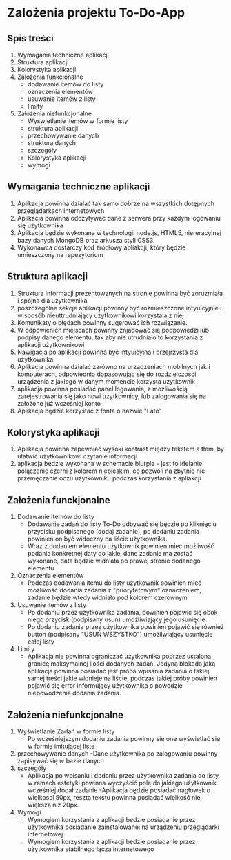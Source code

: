 # Zalożenia projektu To-Do-App 

## Spis treści
1. Wymagania techniczne aplikacji
1. Struktura aplikacji
1. Kolorystyka aplikacji
1. Zalożenia funkcjonalne
     - dodawanie itemów do listy
     - oznaczenia elementów
     - usuwanie itemów z listy
     - limity 
1. Założenia niefunkcjonalne
     - Wyświetlanie itemów w formie listy
     - struktura aplikacji
     - przechowywanie danych
     - struktura danych
     - szczegóły 
     - Kolorystyka aplikacji
     - wymogi

## Wymagania techniczne aplikacji

1. Aplikacja powinna działać tak samo dobrze na wszystkich dotępnych przeglądarkach internetowych
1. Aplikacja powinna odczytywać dane z serwera przy każdym logowaniu się użytkownika
1. Aplikacja będzie wykonana w technologii node.js, HTML5, niereracylnej bazy danych MongoDB oraz arkusza styli CSS3.
1. Wykonawca dostarczy kod źródłowy apliakcji, który będzie umieszczony na repezytorium


## Struktura aplikacji
1. Struktura informacji prezentowanych na stronie powinna być zoruzmiała i spójna dla użytkownika
1. poszczególne sekcje aplikacji powinny być rozmieszczone intyuicyjnie i w sposób nieuttrudniający użytkownikowi korzystaia z niej
1. Komunikaty o błędach powinny sugerować ich rozwiązanie.
1. W odpowienich miejscach powinny znjadować się podpowiedzi lub podpisy danego elementu, tak aby nie utrudniało to korzystania z aplikacji użytkownikowi
1. Nawigacja po aplikacji powinna być intyuicyjna i przejrzysta dla użytkownika
1. Aplikacja powinna działać zarówno na urządzeniach mobilnych jak i komputerach, odpowiednio dopasowując się do rozdzielczości urządzenia z jakiego w danym momencie korzysta użytkownik
1. aplikacja powinna posiadać panel logowania, z możliwością zarejestrowania się jako nowi użytkownicy, lub zalogowania się na założone już wcześniej konto
1. Aplikacja będzie korzystać z fonta o nazwie "Lato"

## Kolorystyka aplikacji
1. Aplikacja powinna zapewniać wysoki kontrast między tekstem a tłem, by ułatwić użytkownikowi czytanie informacji
1. aplikacja będzie wykonana w schemacie blurple - jest to idelanie połączenie czerni z kolorem niebieskim, co pozwoli na zbytnie nie przemęczanie oczu użytkowniku podczas korzystania z apliakcji

## Założenia funckjonalne
1. Dodawanie Itemów do listy
     - Dodawanie zadań do listy To-Do odbywać się będzie po kliknięciu przycisku podpisanego (dodaj zadanie), po dodaniu zadania powinien on być widoczny na  liście użytkownika. 
     - Wraz z dodaniem elementu użytkownik powinien mieć możliwość podania konkretnej daty do jakiej dane zadanie ma zostać wykonane, data będzie widniała po prawej stronie dodanego elementu
1. Oznaczenia elementów
     - Podczas dodawania itemu do listy użytkownik powinien mieć możliwość dodania zadania z "priorytetowym" oznaczeniem, zadanie będzie wtedy widniało pod kolorem czerownym  
1. Usuwanie itemów z listy
     - Po dodaniu przez użytkownika zadania, powinien pojawić się obok niego przycisk (podpisany usuń) umożliwiający jego usunięcie   
     - Po dodaniu zadania przez użytkownika powinien pojawić się również button (podpisany "USUŃ WSZYSTKO") umożliwiający usunięcie całej listy
1. Limity
     - Aplikacja nie powinna ograniczać użytkownika poprzez ustaloną granicę maksymalnej ilości dodanych zadań. Jedyną blokadą jaką aplikacja powinna posiadać jest próba wpisania zadania o takiej samej treści jakie widnieje na liście, podczas takiej próby powinien pojawić się error informujący użytkownika o powodzie niepowodzenia dodania zadania.       

## Założenia niefunkcjonalne

1. Wyświetlanie Zadań w formie listy
     - Po wcześniejszym dodaniu zadania powinny się one wyświetlać się w formie imitującej liste      
1. przechowywanie danych
     -Dane użytkownika po zalogowaniu powinny zapisywać się w bazie danych
1. szczegóły 
     - Aplikacja po wpisaniu i dodaniu przez użytkownika zadania do listy, w ramach estetyki powinna wyczyścić polę do jakiego użytkownik wcześniej dodał zadanie 
     -Aplikacja będzie posiadać nagłówek o wielkości 50px, reszta tekstu powinna posiadać wielkość nie większą niż 20px. 
 1. Wymogi
     - Wymogiem korzystania z aplikacji będzie posiadanie przez użytkownika posiadanie zainstalowanej na urządzeniu przeglądarki internetowej
     - Wymogiem korzystania z aplikacji będzie posiadanie przez użytkownika stabilnego łącza internetowego